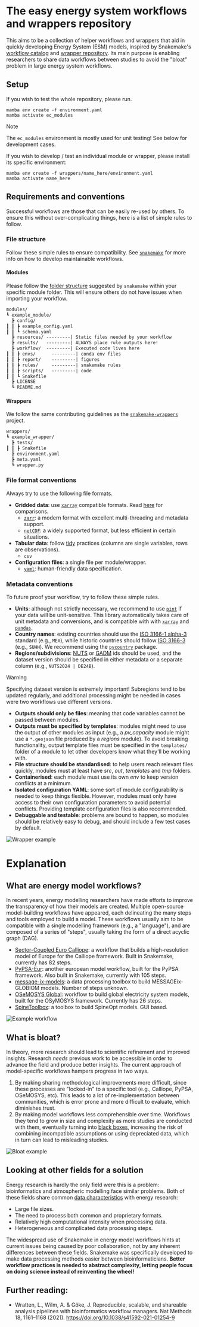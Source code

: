 # The easy energy system workflows and wrappers repository

This aims to be a collection of helper workflows and wrappers that aid in quickly developing Energy System (ESM) models, inspired by Snakemake's [workflow catalog](https://snakemake.github.io/snakemake-workflow-catalog/) and [wrapper repository](https://snakemake-wrappers.readthedocs.io/en/stable/).
Its main purpose is enabling researchers to share data workflows between studies to avoid the "bloat" problem in large energy system workflows.

## Setup

If you wish to test the whole repository, please run.

```shell
mamba env create -f environment.yaml
mamba activate ec_modules
```

>[!note]
> The `ec_modules` environment is mostly used for unit testing! See below for development cases.

If you wish to develop / test an individual module or wrapper, please install its specific environment:

```shell
mamba env create -f wrappers/name_here/environment.yaml
mamba activate name_here
```

## Requirements and conventions

Successful workflows are those that can be easily re-used by others.
To ensure this without over-complicating things, here is a list of simple rules to follow.

### File structure

Follow these simple rules to ensure compatibility. See [`snakemake`](https://snakemake.readthedocs.io/en/stable/) for more info on how to develop maintainable workflows.

#### Modules

Please follow the [folder structure](https://snakemake.readthedocs.io/en/stable/snakefiles/deployment.html#distribution-and-reproducibility) suggested by `snakemake` within your specific module folder. This will ensure others do not have issues when importing your workflow.

```txt
modules/
┗ example_module/
  ┣ config/
┃ ┃ ┣ example_config.yaml
┃ ┃ ┗ schema.yaml
  ┣ resources/ ---------| Static files needed by your workflow
  ┣ results/   ---------| ALWAYS place rule outputs here!
  ┣ workflow/  ---------| Executed code lives here
┃ ┃ ┣ envs/      ---------| conda env files
┃ ┃ ┣ report/    ---------| figures
┃ ┃ ┣ rules/     ---------| snakemake rules
┃ ┃ ┣ scripts/   ---------| code
┃ ┃ ┗ Snakefile
  ┣ LICENSE
  ┗ README.md
```

#### Wrappers

We follow the same contributing guidelines as the [`snakemake-wrappers`](https://snakemake-wrappers.readthedocs.io/en/stable/contributing.html) project.

```txt
wrappers/
┗ example_wrapper/
  ┣ tests/
┃ ┃ ┣ Snakefile
  ┣ environment.yaml
  ┣ meta.yaml
  ┗ wrapper.py
```

### File format conventions

Always try to use the following file formats.

- **Gridded data**: use [`xarray`](https://docs.xarray.dev/en/stable/) compatible formats. Read [here](https://help.marine.copernicus.eu/en/articles/8176692-how-to-choose-between-netcdf-and-zarr-format-using-the-toolbox) for comparisons.
  - [`zarr`](https://zarr.readthedocs.io/en/stable/): a modern format with excellent multi-threading and metadata support.
  - [`netCDF`](https://en.wikipedia.org/wiki/NetCDF): a widely supported format, but less efficient in certain situations.
- **Tabular data**: follow [tidy](https://vita.had.co.nz/papers/tidy-data.pdf) practices (columns are single variables, rows are observations).
  - `csv`
- **Configuration files**: a single file per module/wrapper.
  - [`yaml`](https://yaml.org/): human-friendly data specification.

### Metadata conventions

To future proof your workflow, try to follow these simple rules.

- **Units**: although not strictly necessary, we recommend to use [`pint`](https://pint.readthedocs.io/en/stable/) if your data will be unit-sensitive. This library automatically takes care of unit metadata and conversions, and is compatible with with [`xarray`](https://github.com/xarray-contrib/pint-xarray) and [`pandas`](https://github.com/hgrecco/pint-pandas).
- **Country names**: existing countries should use the [ISO 3166-1 alpha-3](https://en.wikipedia.org/wiki/ISO_3166-1_alpha-3) standard (e.g., `MEX`), while historic countries should follow [ISO 3166-3](https://en.wikipedia.org/wiki/ISO_3166-3) (e.g., `SUHH`). We recommend using the [`pycountry`](https://github.com/pycountry/pycountry) package.
- **Regions/subdivisions**: [NUTS](https://ec.europa.eu/eurostat/web/nuts) or [GADM](https://gadm.org/) ids should be used, and the dataset version should be specified in either metadata or a separate column (e.g., `NUTS2024 | DE24B`).

>[!warning]
> Specifying dataset version is extremely important! Subregions tend to be updated regularly, and additional processing might be needed in cases were two workflows use different versions.

- **Outputs should only be files**: meaning that code variables cannot be passed between modules.
- **Outputs must be specified by templates**: modules might need to use the output of other modules as input (e.g., a _pv_capacity_ module might use a `*.geojson` file produced by a _regions_ module). To avoid breaking functionality, output template files must be specified in the `templates/` folder of a module to let other developers know what they'll be working with.
- **File structure should be standardised**: to help users reach relevant files quickly, modules must at least have _src_, _out_, _templates_ and _tmp_ folders.
- **Containerised**: each module must use its own _env_ to keep version conflicts at a minimum.
- **Isolated configuration YAML**: some sort of module configurability is needed to keep things flexible. However, modules must only have access to their own configuration parameters to avoid potential conflicts. Providing template configuration files is also recommended.
- **Debuggable and testable**: problems are bound to happen, so modules should be relatively easy to debug, and should include a few test cases by default.

![Wrapper example](docs/images/module_setup.png)


# Explanation

## What are energy model workflows?

In recent years, energy modelling researchers have made efforts to improve the transparency of how their models are created.
Multiple open-source model-building workflows have appeared, each delineating the many steps and tools employed to build a model.
These workflows usually aim to be compatible with a single modelling framework (e.g., a "language"), and are composed of a series of "steps", usually taking the form of a direct acyclic graph (DAG).

- [Sector-Coupled Euro Calliope](https://github.com/calliope-project/sector-coupled-euro-calliope): a workflow that builds a high-resolution model of Europe for the Calliope framework. Built in Snakemake, currently has 82 steps.
- [PyPSA-Eur](https://github.com/PyPSA/pypsa-eur/tree/master): another european model workflow, built for the PyPSA framework. Also built in Snakemake, currently with 105 steps.
- [message-ix-models](https://docs.messageix.org/projects/models/en/latest/): a data processing toolbox to build MESSAGEix-GLOBIOM models. Number of steps unknown.
- [OSeMOSYS Global](https://github.com/OSeMOSYS/osemosys_global): workflow to build global electricity system models, built for the OSyMOSYS framework. Currently has 26 steps.
- [SpineToolbox](https://github.com/spine-tools/SpineOpt.jl): a toolbox to build SpineOpt models. GUI based.

![Example workflow](https://raw.githubusercontent.com/calliope-project/sector-coupled-euro-calliope/main/rulegraph.png)

## What is bloat?

In theory, more research should lead to scientific refinement and improved insights.
Research _needs_ previous work to be accessible in order to advance the field and produce better insights.
The current approach of model-specific workflows hampers progress in two ways.

1. By making sharing methodological improvements more difficult, since these processes are "locked-in" to a specific tool (e.g., Calliope, PyPSA, OSeMOSYS, etc). This leads to a lot of re-implementation between communities, which is error prone and more difficult to evaluate, which diminishes trust.
2. By making model workflows less comprehensible over time. Workflows they tend to grow in size and complexity as more studies are conducted with them, eventually turning into [black boxes](https://doi.org/10.1088/2516-1083/ad371e), increasing the risk of combining incompatible assumptions or using depreciated data, which in turn can lead to misleading studies.

![Bloat example](docs/images/bloat-growth-problem.png)

## Looking at other fields for a solution

Energy research is hardly the only field were this is a problem: bioinformatics and atmospheric modelling face similar problems.
Both of these fields share common [data characteristics](https://www.bsiranosian.com/bioinformatics/why-are-bioinformatics-workflows-different/) with energy research:

- Large file sizes.
- The need to process both common and proprietary formats.
- Relatively high computational intensity when processing data.
- Heterogeneous and complicated data processing steps.

The widespread use of Snakemake in energy model workflows hints at current issues being caused by poor collaboration, not by any inherent differences between these fields.
Snakemake was specifically developed to make data processing methods easier between bioinformaticians.
**Better workflow practices is needed to abstract complexity, letting people focus on doing science instead of reinventing the wheel!**

## Further reading:

- Wratten, L., Wilm, A. & Göke, J. Reproducible, scalable, and shareable analysis pipelines with bioinformatics workflow managers. Nat Methods 18, 1161–1168 (2021). https://doi.org/10.1038/s41592-021-01254-9
